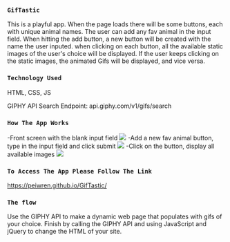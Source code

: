 
### `GifTastic`
This is a playful app. When the page loads there will be some buttons, each with unique animal names. The user can add any fav animal in the input field. When hitting the add button, a new button will be created with the name the user inputed. when clicking on each button, all the available static images of the user's choice will be displayed. If the user keeps clicking on the static images, the animated Gifs will be displayed, and vice versa.

### `Technology Used`
HTML, CSS, JS

GIPHY API Search Endpoint: api.giphy.com/v1/gifs/search

### `How The App Works`
-Front screen with the blank input field
<img src="http://peiwren.com/gify1.jpg">
-Add a new fav animal button, type in the input field and click submit
<img src="http://peiwren.com/gify2.jpg">
-Click on the button, display all available images
<img src="http://peiwren.com/recipe3.jpg">


### `To Access The App Please Follow The Link`
https://peiwren.github.io/GifTastic/

### `The flow`
Use the GIPHY API to make a dynamic web page that populates with gifs of your choice. Finish by calling the GIPHY API and using JavaScript and jQuery to change the HTML of your site.
